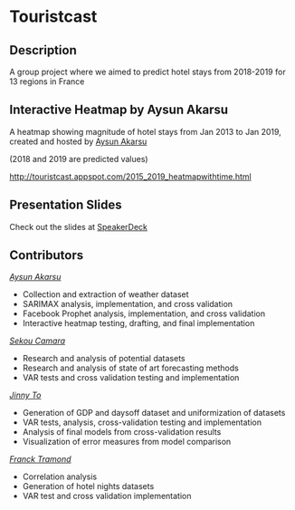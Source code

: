 # Touristcast

## Description

A group project where we aimed to predict hotel stays from 2018-2019 for 13 regions in France

## Interactive Heatmap by Aysun Akarsu

A heatmap showing magnitude of hotel stays from Jan 2013 to Jan 2019, created and hosted by [Aysun Akarsu](https://github.com/aysunakarsu)

(2018 and 2019 are predicted values)

http://touristcast.appspot.com/2015_2019_heatmapwithtime.html

## Presentation Slides

Check out the slides at [SpeakerDeck](https://speakerdeck.com/jinnyto/touristcast)

## Contributors

[_Aysun Akarsu_](https://github.com/aysunakarsu)

- Collection and extraction of weather dataset 
- SARIMAX analysis, implementation, and cross validation
- Facebook Prophet analysis, implementation, and cross validation
- Interactive heatmap testing, drafting, and final implementation

[_Sekou Camara_](https://github.com/sekouu)

- Research and analysis of potential datasets
- Research and analysis of state of art forecasting methods
- VAR tests and cross validation testing and implementation 

[_Jinny To_](https://github.com/jinnyto)

- Generation of GDP and daysoff dataset and uniformization of datasets
- VAR tests, analysis, cross-validation testing and implementation
- Analysis of final models from cross-validation results
- Visualization of error measures from model comparison

[_Franck Tramond_](https://github.com/ftramond)

- Correlation analysis
- Generation of hotel nights datasets
- VAR test and cross validation implementation
